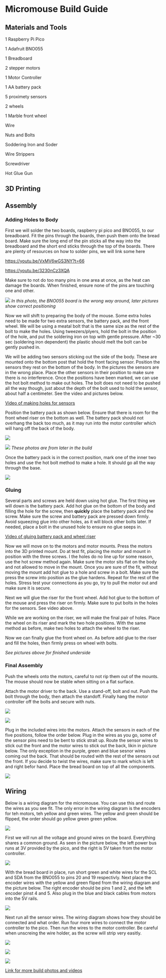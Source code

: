 # Micromouse Build Guide

## Materials and Tools

1 Raspberry Pi Pico

1 Adafruit BNO055

1 Breadboard

2 stepper motors

1 Motor Controller

1 AA battery pack

5 proximety sensors

2 wheels

1 Marble front wheel

Wire

Nuts and Bolts


Soddering Iron and Soder

Wire Strippers

Screwdriver

Hot Glue Gun




## 3D Printing

## Assembly

### Adding Holes to Body

First we will solder the two boards, raspberry pi pico and BNO055, to our breadboard. Fit the pins through the boards, then push them onto the bread board. Make sure the long end of the pin sticks all the way into the breadboard and the short end sticks through the top of the boards. There are plenty of resources on how to solder pins, we will link some here

https://youtu.be/VxMV6wGS3NY?t=66

https://youtu.be/3230nCz3XQA

Make sure to not do too many pins in one area at once, as the heat can damage the boards. When finished, ensure none of the pins are touching one and other.

![](https://drive.google.com/uc?export=view&id=19VUmnpGrQMH44aSw0LhqlAt_P_vNcfS1)
_In this photo, the BNO055 board is the wrong way around, later pictures show correct positioning_

Now we will shift to preparing the body of the mouse. Some extra holes need to be made for two extra sensors, the battery pack, and the front wheel. We will be using a meatal bolt that is the
same size as the rest of the bolt to make the holes. Using tweezers/plyers, hold the bolt in the position of the hole, and put the soldering iron on top with gentle pressure. After ~30 sec (soldering iron dependent)
the plastic should melt the bolt can be gently pushed in. 

We will be adding two sensors sticking out the side of the body. These are mounted onto the bottom post that hold the front facing sensor. Position the sensors they rest on the bottom of the body. In the pictures the sensors are in the wrong place.  Place the other sensors
in their position to make sure there is no interference. Once the positions have been marked, we can use the hot bolt method to make out holes. The bolt does not need to be pushed all the way though, just about the depth of the bolt used to hold the sensor, about half a centimeter. 
See the video and pictures below. 

[Video of making holes for sensors](https://drive.google.com/file/d/19ATOih4IEB0pujOk8rHGE2_MhbnvWNPe/view?usp=sharing)


Position the battery pack as shown below. Ensure that there is room for the front wheel riser on the bottom as well. The battery pack should not overhang the back too much, as it may run into the motor controller which will hang off the back of the body.

![](https://drive.google.com/uc?export=view&id=18_NGns4V_zMAYg9FI1SqnSFjND-s1R_l)

![](https://drive.google.com/uc?export=view&id=18Ungi7RT6A9-nWc5OqpGnNqBDtQ2Qp8Q)
_These photos are from later in the build_

Once the battery pack is in the correct position, mark one of the inner two holes and use the hot bolt method to make a hole. It should go all the way through the base.

![](https://drive.google.com/uc?export=view&id=1982umvpv1W4_adWE7HY-_2t_n6J1h2im)


### Gluing

Several parts and screws are held down using hot glue. The first thing we will down is the battery pack. Add hot glue on the bottom of the body and filling the hole for the screw, then **quickly** place the battery pack and the screw. Make sure the screw and battery pack are pressed down firmly. Avoid squeezing glue into other holes, as it will block other bolts later. If needed, place a bolt in the unused hole to ensure no glue seeps in.

[Video of gluing battery pack and wheel riser](https://drive.google.com/file/d/194cp8UChZ6uAa3yq5Reyt7Vx2YEZrlo1/view?usp=sharing)

Now we will move on to the motors and motor mounts. Press the motors into the 3D printed mount. Do at test fit, placing the motor and mount in position with the three screws. I the holes do no line up for some reason, use the hot screw method again. Make sure the motor sits flat on the body and not allowed to move in the mount. Once you are sure of the fit, without moving the mount add hot glue to a hole and screw in a bolt. Make sure the press the screw into position as the glue hardens. Repeat for the rest of the holes. Stress test your connections as you go, try to pull the motor out and make sure it is secure.

Next we will glue the riser for the front wheel. Add hot glue to the bottom of the mouse and press the riser on firmly. Make sure to put bolts in the holes for the sensors. See video above.

While we are working on the riser, we will make the final pair of holes. Place the wheel on its riser and mark the two hole positions. With the same method as before, make two holes to attach the wheel to the riser.

Now we can finally glue the front wheel on. As before add glue to the riser and fill the holes, then firmly press on wheel with bolts.

_See pictures above for finished underside_

### Final Assembly

Push the wheels onto the motors, careful to not rip them out of the mounts. The mouse should now be stable when sitting on a flat surface.

Attach the motor driver to the back. Use a stand-off, bolt and nut. Push the bolt through the body, then attach the standoff. Finally hang the motor controller off the bolts and secure with nuts.

![](https://drive.google.com/uc?export=view&id=18NLLlD8ht0rcpdyMzZoAGB0ODV9KM1Ru)

![](https://drive.google.com/uc?export=view&id=17mLeJrcFiOVl_M-XIbPsL88aFJMEj-vw)

Plug in the included wires into the motors. Attach the sensors in each of the five positions, follow the order below. Plug in the wires as you go, some of the sensor pins need to be bent to stick strait up. Route the sensor wires to stick out the front and the motor wires to stick out the back, likin in picture below. The only exception in the purple, green and blue sesnor wires coming out the back. That should be routed with the rest of the sensors out the front. If you decide to twist the wires, make sure to mark which is left and right befor hand. Place the bread board on top of all the components.

![](https://drive.google.com/uc?export=view&id=16TwKRqmR6D-hn6E5z7vDTsoDSE2w402d)

## Wiring

Below is a wiring diagram for the micromouse. You can use this and route the wires as you see fit. The only error in the wiring diagram is the encoders for teh motors, teh yellow and green wires. The yellow and green should be flipped, the order should go yellow green green yellow.

![](https://drive.google.com/uc?export=view&id=1pzRai8rGGtg09KoscXExky3qvh6skgD5)

First we will run all the voltage and ground wires on the board. Everything shares a common ground. As seen in the picture below, the left power bus runs at 3V provided by the pico, and the right is 5V taken from the motor controller. 

![](https://drive.google.com/uc?export=view&id=16WRvHdAfsYwCEhHNXd14On4lbiXIG5Qp)


With the bread board in place, run short green and white wires for the SCL and SDA from the BNO055 to pins 20 and 19 respectivly. Next place the encoder wires with the yellow and green fliped from the wiring diagram and the picture below. The right encoder should be pins 1 and 2, and the left encoder pinst 4 and 5. Also plug in the blue and black cables from motors into the 5V rails. 

![](https://drive.google.com/uc?export=view&id=16Qsl-VeQIxkwBld_Qz9MLijhpvSyvk3B)

Next run all the sensor wires. The wiring diagram shows how they should be connected and what order. Run four more wires to connect the motor controller to the pico. Then run the wires to the motor controller. Be careful when unscreing the wire holder, as the screw will strip very easitly. 

![](https://drive.google.com/uc?export=view&id=16F1qy9ZgYmh_aKV9ryn_UTAJyWjUAnvf)

![](https://drive.google.com/uc?export=view&id=166pFO1wkkjoJGEHYvktakMn4yjAlVE-4)

![](https://drive.google.com/uc?export=view&id=16PFqQpktVyI33SfUr6fUxsdJxnkLMPrD)
   
[Link for more build photos and videos](https://drive.google.com/drive/folders/1XMsHvihriH0pR1_bTGnOD59lvcFpvU8G?usp=sharing)
